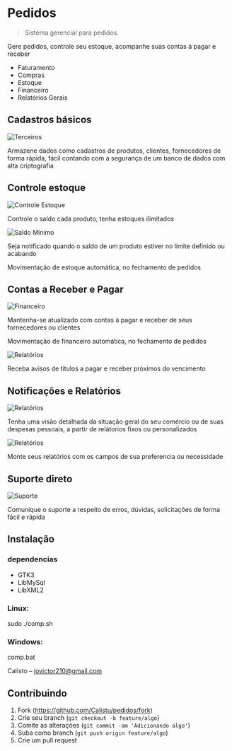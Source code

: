 # Pedidos
> Sistema gerencial para pedidos.

<p>Gere pedidos, controle seu estoque, acompanhe suas contas à pagar e receber</p>
<ul>
<li>Faturamento</li>
<li>Compras</li>
<li>Estoque</li>
<li>Financeiro</li>
<li>Relatórios Gerais</li>
</ul>

## Cadastros básicos
![Terceiros](data/screenshots/terceiros_screen.png)
<p>Armazene dados como  cadastros de produtos, clientes, fornecedores de forma rápida, fácil contando com a segurança de um banco de dados com alta criptografia</p>

## Controle estoque
![Controle Estoque](data/screenshots/controle_saldo.png)
<p>Controle o saldo cada produto, tenha estoques ilimitados</p>

![Saldo Mínimo](data/screenshots/aviso_saldo_minimo.png)
<p>Seja notificado quando o saldo de um produto estiver no limite definido ou acabando</p>
<p>Movimentação de estoque automática, no fechamento de pedidos</p>

## Contas a Receber e Pagar
![Financeiro](data/screenshots/titulo_a_receber.png)
<p>Mantenha-se atualizado com contas à pagar e receber de seus fornecedores ou clientes</p>
<p>Movimentação de financeiro automática, no fechamento de pedidos</p>

![Relatórios](data/screenshots/notificacao_titulo_pagar.png)
<p>Receba avisos de títulos a pagar e receber próximos do vencimento</p>

## Notificações e Relatórios
![Relatórios](data/screenshots/relatorio_titulos.png)
<p>Tenha uma visão detalhada da situação geral do seu comércio ou de suas despesas pessoais, a partir de relátorios fixos ou personalizados</p>

![Relatórios](data/screenshots/relat_estoque.png)
<p>Monte seus relatórios com os campos de sua preferencia ou necessidade</p>

## Suporte direto
![Suporte](data/screenshots/suporte_screen.png)
<p>Comunique o suporte a respeito de erros, dúvidas, solicitações de forma fácil e rápida</p>

## Instalação

### dependencias
<ul>
<li>GTK3</li>
<li>LibMySql</li>
<li>LibXML2</li>
</ul>

<h3>Linux:</h3>
<p>sudo ./comp.sh</p>
<h3>Windows:</h3>
<p>comp.bat</p>

Calisto – jovictor210@gmail.com

## Contribuindo

1. Fork (<https://github.com/Calistu/pedidos/fork>)
2. Crie seu branch (`git checkout -b feature/algo`)
3. Comite as alterações (`git commit -am 'Adicionando algo'`)
4. Suba como branch (`git push origin feature/algo`)
5. Crie um pull request
